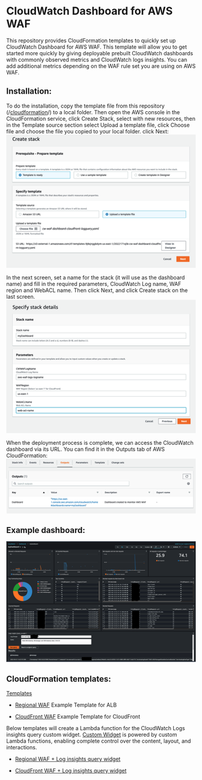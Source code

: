 # CloudWatch Dashboard for AWS WAF
This repository provides CloudFormation templates to quickly set up CloudWatch Dashboard for AWS WAF. This template will allow you to get started more quickly by giving deployable prebuilt CloudWatch dashboards with commonly observed metrics and CloudWatch logs insights. You can add additional metrics depending on the WAF rule set you are using on AWS WAF.
 
## Installation:
To do the installation, copy the template file from this repository (/[cloudformation](/cloudformation/)/) to a local folder. Then open the AWS console in the CloudFormation service, click Create Stack, select with new resources, then in the Template source section select Upload a template file, click Choose file and choose the file you copied to your local folder. click Next:
![Create Stack Image](/images/create-stack.png)

In the next screen, set a name for the stack (it will use as the dashboard name) and fill in the required parameters, CloudWatch Log name, WAF region and WebACL name. Then click Next, and click Create stack on the last screen.
![Parameter Image](/images/parameters.png)
 
 When the deployment process is complete, we can access the CloudWatch dashboard via its URL. You can find it in the Outputs tab of AWS CloudFormation:
 ![Output Image](/images/output.png)

 ## Example dashboard:
![Dashboard Image](/images/cwd.png)

## CloudFormation templates:
[Templates](/cloudformation/)

* [Regional WAF](/cloudformation/cw-waf-dashboard-regional.yaml) Example Template for ALB

* [CloudFront WAF](/cloudformation/cw-waf-dashboard-cloudfront.yaml) Example Template for CloudFront


Below templates will create a Lambda function for the CloudWatch Logs insights query custom widget. [Custom Widget](https://docs.aws.amazon.com/AmazonCloudWatch/latest/monitoring/add_custom_widget_dashboard.html) is powered by custom Lambda functions, enabling complete control over the content, layout, and interactions. 

* [Regional WAF + Log insights query widget](/cloudformation/cw-waf-dashboard-regional-logquery.yaml)

* [CloudFront WAF + Log insights query widget](/cloudformation/cw-waf-dashboard-cloudfront-logguery.yaml)







